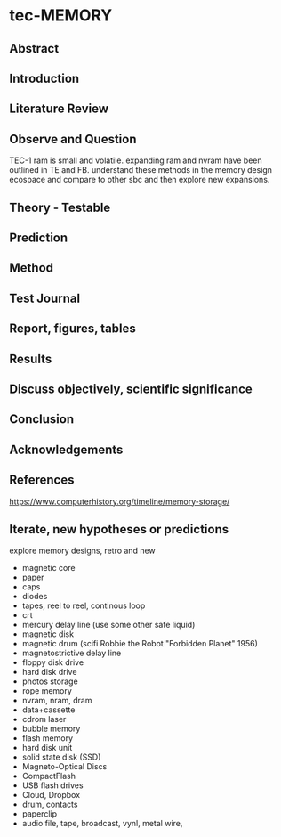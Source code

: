 # tec-MEMORY

## Abstract

## Introduction 

## Literature Review

## Observe and Question 
TEC-1 ram is small and volatile. expanding ram and nvram have been outlined in TE and FB. understand these methods in the memory design ecospace and compare to other sbc and then explore new expansions.


## Theory - Testable

## Prediction

## Method 

## Test Journal

## Report, figures, tables

## Results

## Discuss objectively, scientific significance 

## Conclusion 

## Acknowledgements

## References
https://www.computerhistory.org/timeline/memory-storage/

## Iterate, new hypotheses or predictions
explore memory designs, retro and new
* magnetic core
* paper 
* caps
* diodes
* tapes, reel to reel, continous loop
* crt
* mercury delay line (use some other safe liquid)
* magnetic disk
* magnetic drum (scifi Robbie the Robot "Forbidden Planet" 1956)
* magnetostrictive delay line
* floppy disk drive
* hard disk drive
* photos storage
* rope memory
* nvram, nram, dram
* data+cassette
* cdrom laser
* bubble memory
* flash memory
* hard disk unit
* solid state disk (SSD)
* Magneto-Optical Discs
* CompactFlash
* USB flash drives
* Cloud, Dropbox 
* drum, contacts
* paperclip
* audio file, tape, broadcast, vynl, metal wire, 






